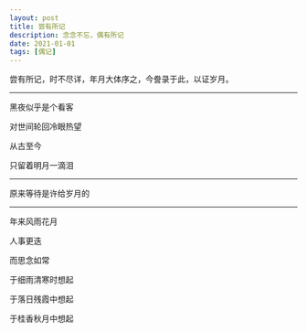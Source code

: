 ```yaml
---
layout: post
title: 尝有所记
description: 念念不忘，偶有所记
date: 2021-01-01
tags: [偶记]
---
```


尝有所记，时不尽详，年月大体序之，今誊录于此，以证岁月。

<!--more-->

---

黑夜似乎是个看客

对世间轮回冷眼热望

从古至今

只留着明月一滴泪

---

原来等待是许给岁月的

---

年来风雨花月

人事更迭

而思念如常

于细雨清寒时想起

于落日残霞中想起

于桂香秋月中想起
